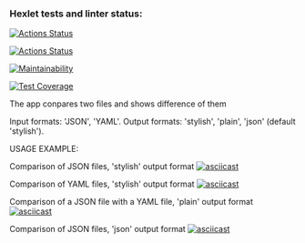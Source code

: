 ### Hexlet tests and linter status:
[![Actions Status](https://github.com/EdZev/frontend-project-lvl2/workflows/hexlet-check/badge.svg)](https://github.com/EdZev/frontend-project-lvl2/actions)

[![Actions Status](https://github.com/EdZev/frontend-project-lvl2/workflows/linter/badge.svg)](https://github.com/EdZev/frontend-project-lvl2/actions)

[![Maintainability](https://api.codeclimate.com/v1/badges/e99667804143459a8bfa/maintainability)](https://codeclimate.com/github/EdZev/frontend-project-lvl2/maintainability)

[![Test Coverage](https://api.codeclimate.com/v1/badges/e99667804143459a8bfa/test_coverage)](https://codeclimate.com/github/EdZev/frontend-project-lvl2/test_coverage)

The app conpares two files and shows difference of them

Input formats: 'JSON', 'YAML'.
Output formats: 'stylish', 'plain', 'json' (default 'stylish').

USAGE EXAMPLE:

Comparison of JSON files, 'stylish' output format
[![asciicast](https://asciinema.org/a/391168.svg)](https://asciinema.org/a/391168)

Comparison of YAML files, 'stylish' output format
[![asciicast](https://asciinema.org/a/391170.svg)](https://asciinema.org/a/391170)

Comparison of a JSON file with a YAML file, 'plain' output format
[![asciicast](https://asciinema.org/a/392922.svg)](https://asciinema.org/a/392922)

Comparison of JSON files, 'json' output format
[![asciicast](https://asciinema.org/a/393093.svg)](https://asciinema.org/a/393093)